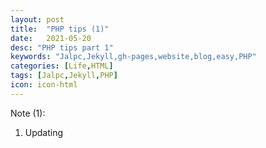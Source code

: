 ```yaml
---
layout: post
title:  "PHP tips (1)"
date:   2021-05-20
desc: "PHP tips part 1"
keywords: "Jalpc,Jekyll,gh-pages,website,blog,easy,PHP"
categories: [Life,HTML]
tags: [Jalpc,Jekyll,PHP]
icon: icon-html
---
```


Note (1):
1. Updating
